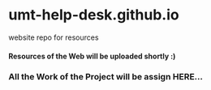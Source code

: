 # umt-help-desk.github.io
website repo for resources

#### Resources of the Web will be uploaded shortly :)

### All the Work of the Project will be assign HERE...
